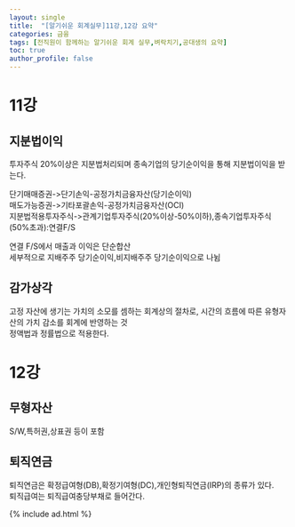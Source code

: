 ```yaml
---
layout: single
title:  "[알기쉬운 회계실무]11강,12강 요약"
categories: 금융
tags: [전직원이 함께하는 알기쉬운 회계 실무,벼락치기,공대생의 요약]
toc: true
author_profile: false
---
```

# 11강
## 지분법이익
투자주식 20%이상은 지분법처리되며 종속기업의 당기순이익을 통해 지분법이익을 받는다.

단기매매증권->단기손익-공정가치금융자산(당기순이익)<br>
매도가능증권->기타포괄손익-공정가치금융자산(OCI)<br>
지분법적용투자주식->관계기업투자주식(20%이상-50%이하),종속기업투자주식(50%초과):연결F/S

연결 F/S에서 매출과 이익은 단순합산<br>
세부적으로 지배주주 당기순이익,비지배주주 당기순이익으로 나뉨

## 감가상각
고정 자산에 생기는 가치의 소모를 셈하는 회계상의 절차로, 시간의 흐름에 따른 유형자산의 가치 감소를 회계에 반영하는 것<br>
정액법과 정률법으로 적용한다.

# 12강
## 무형자산
S/W,특허권,상표권 등이 포함

## 퇴직연금
퇴직연금은 확정급여형(DB),확정기여형(DC),개인형퇴직연금(IRP)의 종류가 있다.<br>
퇴직급여는 퇴직급여충당부채로 들어간다.

{% include ad.html %}